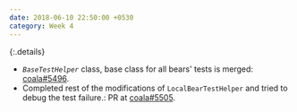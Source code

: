 ```yaml
---
date: 2018-06-10 22:50:00 +0530
category: Week 4
---
```


{:.details}
- _`BaseTestHelper`_ class, base class for all bears' tests is merged: [coala#5496](https://github.com/coala/coala/pull/5496).
- Completed rest of the modifications of `LocalBearTestHelper` and tried to debug the test failure.: PR at [coala#5505](https://github.com/coala/coala/pull/5505).
